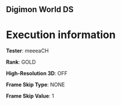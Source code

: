 ## Digimon World DS

# Execution information


**Tester**: meeeaCH

**Rank**: GOLD

**High-Resolution 3D**: OFF

**Frame Skip Type**: NONE

**Frame Skip Value**: 1